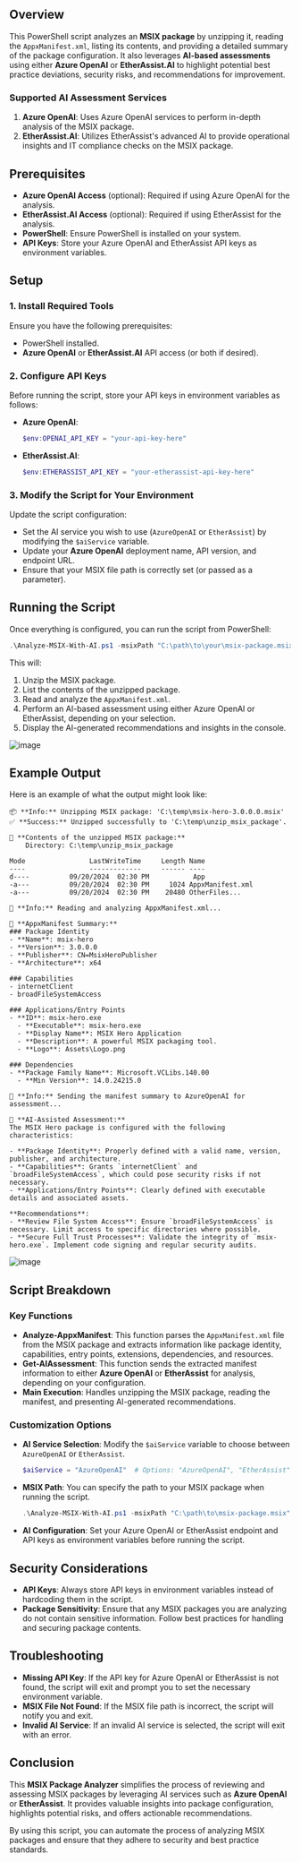## Overview

This PowerShell script analyzes an **MSIX package** by unzipping it, reading the `AppxManifest.xml`, listing its contents, and providing a detailed summary of the package configuration. It also leverages **AI-based assessments** using either **Azure OpenAI** or **EtherAssist.AI** to highlight potential best practice deviations, security risks, and recommendations for improvement.

### Supported AI Assessment Services

1. **Azure OpenAI**: Uses Azure OpenAI services to perform in-depth analysis of the MSIX package.
2. **EtherAssist.AI**: Utilizes EtherAssist's advanced AI to provide operational insights and IT compliance checks on the MSIX package.

## Prerequisites

- **Azure OpenAI Access** (optional): Required if using Azure OpenAI for the analysis.
- **EtherAssist.AI Access** (optional): Required if using EtherAssist for the analysis.
- **PowerShell**: Ensure PowerShell is installed on your system.
- **API Keys**: Store your Azure OpenAI and EtherAssist API keys as environment variables.

## Setup

### 1. Install Required Tools

Ensure you have the following prerequisites:
- PowerShell installed.
- **Azure OpenAI** or **EtherAssist.AI** API access (or both if desired).

### 2. Configure API Keys

Before running the script, store your API keys in environment variables as follows:

- **Azure OpenAI**:
  ```powershell
  $env:OPENAI_API_KEY = "your-api-key-here"
  ```

- **EtherAssist.AI**:
  ```powershell
  $env:ETHERASSIST_API_KEY = "your-etherassist-api-key-here"
  ```

### 3. Modify the Script for Your Environment

Update the script configuration:
- Set the AI service you wish to use (`AzureOpenAI` or `EtherAssist`) by modifying the `$aiService` variable.
- Update your **Azure OpenAI** deployment name, API version, and endpoint URL.
- Ensure that your MSIX file path is correctly set (or passed as a parameter).

## Running the Script

Once everything is configured, you can run the script from PowerShell:

```powershell
.\Analyze-MSIX-With-AI.ps1 -msixPath "C:\path\to\your\msix-package.msix"
```

This will:
1. Unzip the MSIX package.
2. List the contents of the unzipped package.
3. Read and analyze the `AppxManifest.xml`.
4. Perform an AI-based assessment using either Azure OpenAI or EtherAssist, depending on your selection.
5. Display the AI-generated recommendations and insights in the console.

![image](https://github.com/user-attachments/assets/b56a8887-7628-40bd-8945-2345842d70c7)


## Example Output

Here is an example of what the output might look like:

```plaintext
📦 **Info:** Unzipping MSIX package: 'C:\temp\msix-hero-3.0.0.0.msix'
✅ **Success:** Unzipped successfully to 'C:\temp\unzip_msix_package'.

📂 **Contents of the unzipped MSIX package:**
    Directory: C:\temp\unzip_msix_package

Mode                LastWriteTime     Length Name
----                -------------     ------ ----
d----          09/20/2024  02:30 PM           App
-a---          09/20/2024  02:30 PM     1024 AppxManifest.xml
-a---          09/20/2024  02:30 PM    20480 OtherFiles...

📄 **Info:** Reading and analyzing AppxManifest.xml...

📝 **AppxManifest Summary:**
### Package Identity
- **Name**: msix-hero
- **Version**: 3.0.0.0
- **Publisher**: CN=MsixHeroPublisher
- **Architecture**: x64

### Capabilities
- internetClient
- broadFileSystemAccess

### Applications/Entry Points
- **ID**: msix-hero.exe
  - **Executable**: msix-hero.exe
  - **Display Name**: MSIX Hero Application
  - **Description**: A powerful MSIX packaging tool.
  - **Logo**: Assets\Logo.png

### Dependencies
- **Package Family Name**: Microsoft.VCLibs.140.00
  - **Min Version**: 14.0.24215.0

🤖 **Info:** Sending the manifest summary to AzureOpenAI for assessment...

📝 **AI-Assisted Assessment:**
The MSIX Hero package is configured with the following characteristics:

- **Package Identity**: Properly defined with a valid name, version, publisher, and architecture.
- **Capabilities**: Grants `internetClient` and `broadFileSystemAccess`, which could pose security risks if not necessary.
- **Applications/Entry Points**: Clearly defined with executable details and associated assets.

**Recommendations**:
- **Review File System Access**: Ensure `broadFileSystemAccess` is necessary. Limit access to specific directories where possible.
- **Secure Full Trust Processes**: Validate the integrity of `msix-hero.exe`. Implement code signing and regular security audits.
```

![image](https://github.com/user-attachments/assets/b9a17b7a-05f4-4c64-b55a-b998771357d3)


## Script Breakdown

### Key Functions

- **Analyze-AppxManifest**: This function parses the `AppxManifest.xml` file from the MSIX package and extracts information like package identity, capabilities, entry points, extensions, dependencies, and resources.
- **Get-AIAssessment**: This function sends the extracted manifest information to either **Azure OpenAI** or **EtherAssist** for analysis, depending on your configuration.
- **Main Execution**: Handles unzipping the MSIX package, reading the manifest, and presenting AI-generated recommendations.

### Customization Options

- **AI Service Selection**: Modify the `$aiService` variable to choose between `AzureOpenAI` or `EtherAssist`.
  ```powershell
  $aiService = "AzureOpenAI"  # Options: "AzureOpenAI", "EtherAssist"
  ```

- **MSIX Path**: You can specify the path to your MSIX package when running the script.
  ```powershell
  .\Analyze-MSIX-With-AI.ps1 -msixPath "C:\path\to\msix-package.msix"
  ```

- **AI Configuration**: Set your Azure OpenAI or EtherAssist endpoint and API keys as environment variables before running the script.

## Security Considerations

- **API Keys**: Always store API keys in environment variables instead of hardcoding them in the script.
- **Package Sensitivity**: Ensure that any MSIX packages you are analyzing do not contain sensitive information. Follow best practices for handling and securing package contents.

## Troubleshooting

- **Missing API Key**: If the API key for Azure OpenAI or EtherAssist is not found, the script will exit and prompt you to set the necessary environment variable.
- **MSIX File Not Found**: If the MSIX file path is incorrect, the script will notify you and exit.
- **Invalid AI Service**: If an invalid AI service is selected, the script will exit with an error.

## Conclusion

This **MSIX Package Analyzer** simplifies the process of reviewing and assessing MSIX packages by leveraging AI services such as **Azure OpenAI** or **EtherAssist**. It provides valuable insights into package configuration, highlights potential risks, and offers actionable recommendations.

By using this script, you can automate the process of analyzing MSIX packages and ensure that they adhere to security and best practice standards.
